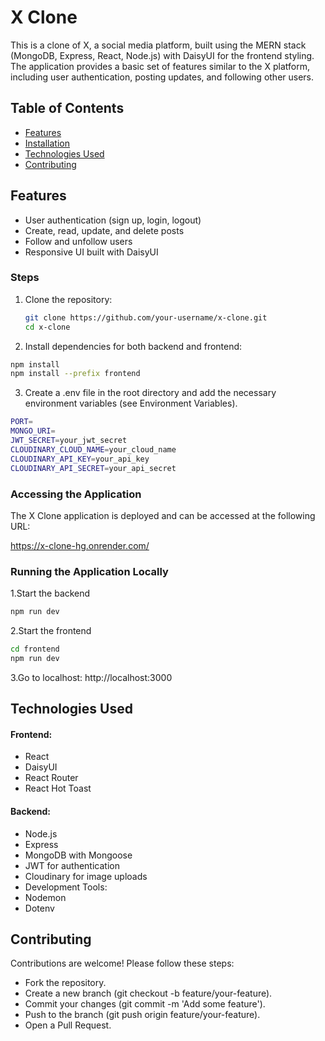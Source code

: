 

# X Clone

This is a clone of X, a social media platform, built using the MERN stack (MongoDB, Express, React, Node.js) with DaisyUI for the frontend styling. The application provides a basic set of features similar to the X platform, including user authentication, posting updates, and following other users.

## Table of Contents

- [Features](#features) 
- [Installation](#Steps)
- [Technologies Used](#technologies-used)
- [Contributing](#contributing)

## Features

- User authentication (sign up, login, logout)
- Create, read, update, and delete posts
- Follow and unfollow users
- Responsive UI built with DaisyUI



### Steps

1. Clone the repository:
   ```sh
   git clone https://github.com/your-username/x-clone.git
   cd x-clone

2. Install dependencies for both backend and frontend:


```sh
npm install
npm install --prefix frontend

```
3. Create a .env file in the root directory and add the necessary environment variables (see Environment Variables).
```sh
PORT=
MONGO_URI=
JWT_SECRET=your_jwt_secret
CLOUDINARY_CLOUD_NAME=your_cloud_name
CLOUDINARY_API_KEY=your_api_key
CLOUDINARY_API_SECRET=your_api_secret

```
### Accessing the Application
The X Clone application is deployed and can be accessed at the following URL:

https://x-clone-hg.onrender.com/

### Running the Application Locally

1.Start the backend
```sh
npm run dev
```
2.Start the frontend
```sh
cd frontend
npm run dev
```
3.Go to localhost:
http://localhost:3000

## Technologies Used
#### Frontend:
- React
- DaisyUI
- React Router
- React Hot Toast
#### Backend:
- Node.js
- Express
- MongoDB with Mongoose
- JWT for authentication
- Cloudinary for image uploads
- Development Tools:
- Nodemon
- Dotenv

## Contributing
Contributions are welcome! Please follow these steps:

- Fork the repository.
- Create a new branch (git checkout -b feature/your-feature).
- Commit your changes (git commit -m 'Add some feature').
- Push to the branch (git push origin feature/your-feature).
- Open a Pull Request.
